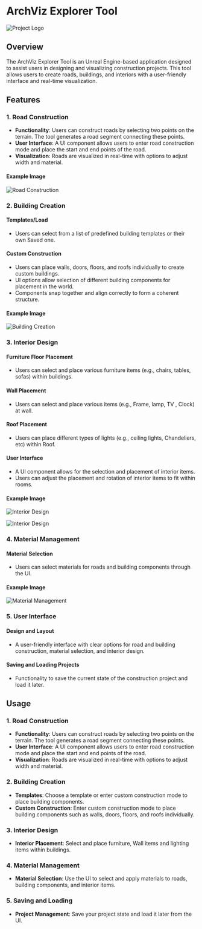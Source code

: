 # ArchViz Explorer Tool

![Project Logo](https://github.com/shahzealc/ArchVizExplorerTool/blob/main/ScreenShots/MainScreen.png)  

## Overview

The ArchViz Explorer Tool is an Unreal Engine-based application designed to assist users in designing and visualizing construction projects. This tool allows users to create roads, buildings, and interiors with a user-friendly interface and real-time visualization.

## Features

### 1. Road Construction
- **Functionality**: Users can construct roads by selecting two points on the terrain. The tool generates a road segment connecting these points.
- **User Interface**: A UI component allows users to enter road construction mode and place the start and end points of the road.
- **Visualization**: Roads are visualized in real-time with options to adjust width and material.

#### Example Image
![Road Construction](https://github.com/shahzealc/ArchVizExplorerTool/blob/main/ScreenShots/RoadConstruction.png)

### 2. Building Creation
#### Templates/Load 
- Users can select from a list of predefined building templates or their own Saved one.
#### Custom Construction
- Users can place walls, doors, floors, and roofs individually to create custom buildings.
- UI options allow selection of different building components for placement in the world.
- Components snap together and align correctly to form a coherent structure.

#### Example Image
![Building Creation](https://github.com/shahzealc/ArchVizExplorerTool/blob/main/ScreenShots/BuildingConstruction.png)

### 3. Interior Design
#### Furniture Floor Placement
- Users can select and place various furniture items (e.g., chairs, tables, sofas) within buildings.

#### Wall Placement
- Users can select and place various items (e.g., Frame, lamp, TV , Clock) at wall.

#### Roof Placement
- Users can place different types of lights (e.g., ceiling lights, Chandeliers, etc) within Roof.

#### User Interface
- A UI component allows for the selection and placement of interior items.
- Users can adjust the placement and rotation of interior items to fit within rooms.

#### Example Image
![Interior Design](https://github.com/shahzealc/ArchVizExplorerTool/blob/main/ScreenShots/InteriorDesign1.png)

![Interior Design](https://github.com/shahzealc/ArchVizExplorerTool/blob/main/ScreenShots/InteriorDesign2.png)

### 4. Material Management
#### Material Selection
- Users can select materials for roads and building components through the UI.

#### Example Image
![Material Management](https://github.com/shahzealc/ArchVizExplorerTool/blob/main/ScreenShots/Material.png)

### 5. User Interface
#### Design and Layout
- A user-friendly interface with clear options for road and building construction, material selection, and interior design.

#### Saving and Loading Projects
- Functionality to save the current state of the construction project and load it later.

## Usage

### 1. Road Construction
- **Functionality**: Users can construct roads by selecting two points on the terrain. The tool generates a road segment connecting these points.
- **User Interface**: A UI component allows users to enter road construction mode and place the start and end points of the road.
- **Visualization**: Roads are visualized in real-time with options to adjust width and material.

### 2. Building Creation
- **Templates**: Choose a template or enter custom construction mode to place building components.
- **Custom Construction**: Enter custom construction mode to place building components such as walls, doors, floors, and roofs individually.

### 3. Interior Design
- **Interior Placement**: Select and place furniture, Wall items and lighting items within buildings.

### 4. Material Management
- **Material Selection**: Use the UI to select and apply materials to roads, building components, and interior items.

### 5. Saving and Loading
- **Project Management**: Save your project state and load it later from the UI.
